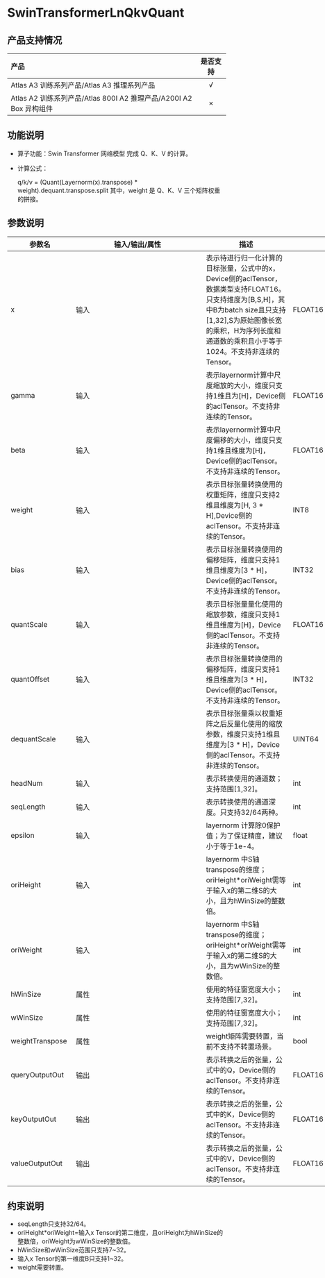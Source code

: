# SwinTransformerLnQkvQuant


## 产品支持情况

| 产品                                                         | 是否支持 |
| :----------------------------------------------------------- | :------: |
| <term>Atlas A3 训练系列产品/Atlas A3 推理系列产品</term>     |    √     |
| <term>Atlas A2 训练系列产品/Atlas 800I A2 推理产品/A200I A2 Box 异构组件</term> |    ×     |

## 功能说明
- 算子功能：Swin Transformer 网络模型 完成 Q、K、V 的计算。  
- 计算公式：  

  q/k/v = (Quant(Layernorm(x).transpose)  * weight).dequant.transpose.split
  其中，weight 是 Q、K、V 三个矩阵权重的拼接。

## 参数说明

<table style="undefined;table-layout: fixed; width: 1050px"><colgroup>
<col style="width: 150px">
<col style="width: 300px">
<col style="width: 200px">
<col style="width: 300px">
<col style="width: 100px">
</colgroup>
<thead>
  <tr>
    <th>参数名</th>
    <th>输入/输出/属性</th>
    <th>描述</th>
    <th>数据类型</th>
    <th>数据格式</th>
  </tr></thead>
<tbody>
  <tr>
    <td>x</td>
    <td>输入</td>
    <td>表示待进行归一化计算的目标张量，公式中的x， Device侧的aclTensor，数据类型支持FLOAT16。只支持维度为[B,S,H]，其中B为batch size且只支持[1,32],S为原始图像长宽的乘积，H为序列长度和通道数的乘积且小于等于1024。不支持非连续的Tensor。</td>
    <td>FLOAT16</td>
    <td>ND</td>
  </tr>
  <tr>
    <td>gamma</td>
    <td>输入</td>
    <td>表示layernorm计算中尺度缩放的大小，维度只支持1维且为[H]，Device侧的aclTensor。不支持非连续的Tensor。</td>
    <td>FLOAT16</td>
    <td>ND</td>
  </tr>
  <tr>
    <td>beta</td>
    <td>输入</td>
    <td>表示layernorm计算中尺度偏移的大小，维度只支持1维且维度为[H]，Device侧的aclTensor。不支持非连续的Tensor。</td>
    <td>FLOAT16</td>
    <td>ND</td>
  </tr>
  <tr>
    <td>weight</td>
    <td>输入</td>
    <td>表示目标张量转换使用的权重矩阵，维度只支持2维且维度为[H, 3 * H],Device侧的aclTensor。不支持非连续的Tensor。</td>
    <td>INT8</td>
    <td>ND</td>
  </tr>  
  <tr>
    <td>bias</td>
    <td>输入</td>
    <td>表示目标张量转换使用的偏移矩阵，维度只支持1维且维度为[3 * H]，Device侧的aclTensor。不支持非连续的Tensor。</td>
    <td>INT32</td>
    <td>ND</td>
  </tr>
  <tr>
    <td>quantScale</td>
    <td>输入</td>
    <td>表示目标张量量化使用的缩放参数，维度只支持1维且维度为[H]，Device侧的aclTensor。不支持非连续的Tensor。</td>
    <td>FLOAT16</td>
    <td>ND</td>
  </tr>
  <tr>
    <td>quantOffset</td>
    <td>输入</td>
    <td>表示目标张量转换使用的偏移矩阵，维度只支持1维且维度为[3 * H]，Device侧的aclTensor。不支持非连续的Tensor。</td>
    <td>INT32</td>
    <td>ND</td>
  </tr>
  <tr>
    <td>dequantScale</td>
    <td>输入</td>
    <td>表示目标张量乘以权重矩阵之后反量化使用的缩放参数，维度只支持1维且维度为[3 * H]，Device侧的aclTensor。不支持非连续的Tensor。</td>
    <td>UINT64</td>
    <td>ND</td>
  </tr>
  <tr>
    <td>headNum</td>
    <td>输入</td>
    <td>表示转换使用的通道数；支持范围[1,32]。</td>
    <td>int</td>
    <td>-</td>
  </tr>
  <tr>
    <td>seqLength</td>
    <td>输入</td>
    <td> 表示转换使用的通道深度。只支持32/64两种。</td>
    <td>int</td>
    <td>-</td>
  </tr>
  <tr>
    <td>epsilon</td>
    <td>输入</td>
    <td>layernorm 计算除0保护值；为了保证精度，建议小于等于1e-4。</td>
    <td>float</td>
    <td>-</td>
  </tr>
  <tr>
    <td>oriHeight</td>
    <td>输入</td>
    <td>layernorm 中S轴transpose的维度；oriHeight*oriWeight需等于输入x的第二维S的大小，且为hWinSize的整数倍。</td>
    <td>int</td>
    <td>-</td>
  </tr>
  <tr>
    <td>oriWeight</td>
    <td>输入</td>
    <td>layernorm 中S轴transpose的维度；oriHeight*oriWeight需等于输入x的第二维S的大小，且为wWinSize的整数倍。</td>
    <td>int</td>
    <td>-</td>
  </tr>
  <tr>
    <td>hWinSize</td>
    <td>属性</td>
    <td>使用的特征窗宽度大小；支持范围[7,32]。</td>
    <td>int</td>
    <td>-</td>
  </tr>
  <tr>
    <td>wWinSize</td>
    <td>属性</td>
    <td>使用的特征窗宽度大小；支持范围[7,32]。</td>
    <td>int</td>
    <td>-</td>
  </tr>
  <tr>
    <td>weightTranspose</td>
    <td>属性</td>
    <td>weight矩阵需要转置，当前不支持不转置场景。</td>
    <td>bool</td>
    <td>-</td>
  </tr>
  <tr>
    <td>queryOutputOut</td>
    <td>输出</td>
    <td>表示转换之后的张量，公式中的Q，Device侧的aclTensor。不支持非连续的Tensor。</td>
    <td>FLOAT16</td>
    <td>ND</td>
  </tr>
  <tr>
    <td>keyOutputOut</td>
    <td>输出</td>
    <td>表示转换之后的张量，公式中的K，Device侧的aclTensor。不支持非连续的Tensor。</td>
    <td>FLOAT16</td>
    <td>ND</td>
  </tr>
  <tr>
    <td>valueOutputOut</td>
    <td>输出</td>
    <td>表示转换之后的张量，公式中的V，Device侧的aclTensor。不支持非连续的Tensor。</td>
    <td>FLOAT16</td>
    <td>ND</td>
  </tr>
</tbody>
</table>

## 约束说明
- seqLength只支持32/64。
- oriHeight*oriWeight=输入x Tensor的第二维度，且oriHeight为hWinSize的整数倍，oriWeight为wWinSize的整数倍。
- hWinSize和wWinSize范围只支持7~32。
- 输入x Tensor的第一维度B只支持1~32。
- weight需要转置。

